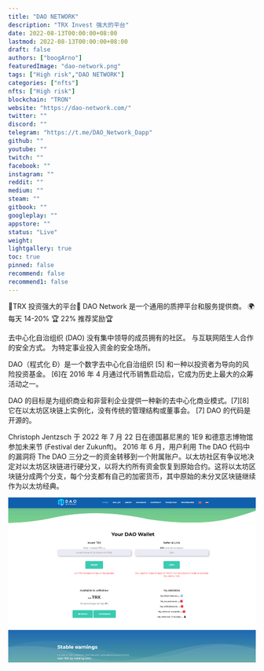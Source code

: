 ```yaml
---
title: "DAO NETWORK"
description: "TRX Invest 强大的平台"
date: 2022-08-13T00:00:00+08:00
lastmod: 2022-08-13T00:00:00+08:00
draft: false
authors: ["boogArno"]
featuredImage: "dao-network.png"
tags: ["High risk","DAO NETWORK"]
categories: ["nfts"]
nfts: ["High risk"]
blockchain: "TRON"
website: "https://dao-network.com/"
twitter: ""
discord: ""
telegram: "https://t.me/DAO_Network_Dapp"
github: ""
youtube: ""
twitch: ""
facebook: ""
instagram: ""
reddit: ""
medium: ""
steam: ""
gitbook: ""
googleplay: ""
appstore: ""
status: "Live"
weight: 
lightgallery: true
toc: true
pinned: false
recommend: false
recommend1: false
---
```

🌟TRX 投资强大的平台🌟
DAO Network 是一个通用的质押平台和服务提供商。 🌍
每天 14-20% 🏆
22% 推荐奖励🏆

去中心化自治组织 (DAO)
没有集中领导的成员拥有的社区。
与互联网陌生人合作的安全方式。
为特定事业投入资金的安全场所。

DAO（程式化 Đ）是一个数字去中心化自治组织 [5] 和一种以投资者为导向的风险投资基金。 [6]在 2016 年 4 月通过代币销售启动后，它成为历史上最大的众筹活动之一。 


DAO 的目标是为组织商业和非营利企业提供一种新的去中心化商业模式。[7][8]它在以太坊区块链上实例化，没有传统的管理结构或董事会。 [7] DAO 的代码是开源的。 

Christoph Jentzsch 于 2022 年 7 月 22 日在德国慕尼黑的 1E9 和德意志博物馆参加未来节 (Festival der Zukunft)。
2016 年 6 月，用户利用 The DAO 代码中的漏洞将 The DAO 三分之一的资金转移到一个附属账户。以太坊社区有争议地决定对以太坊区块链进行硬分叉，以将大约所有资金恢复到原始合约。这将以太坊区块链分成两个分支，每个分支都有自己的加密货币，其中原始的未分叉区块链继续作为以太坊经典。 

![daonetwork-dapp-high-risk-tron-image2_7af842a53a720471b1d018fa244ca144](daonetwork-dapp-high-risk-tron-image2_7af842a53a720471b1d018fa244ca144.png)
